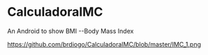 # CalculadoraIMC
An Android to show BMI --Body Mass Index

https://github.com/brdiogo/CalculadoraIMC/blob/master/IMC_1.png
